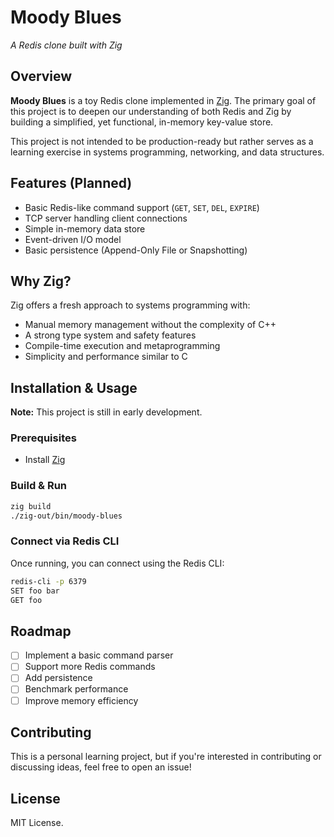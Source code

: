 # Moody Blues  

*A Redis clone built with Zig*  

## Overview  

**Moody Blues** is a toy Redis clone implemented in [Zig](https://ziglang.org/). The primary goal of this project is to deepen our understanding of both Redis and Zig by building a simplified, yet functional, in-memory key-value store.  

This project is not intended to be production-ready but rather serves as a learning exercise in systems programming, networking, and data structures.  

## Features (Planned)  

- Basic Redis-like command support (`GET`, `SET`, `DEL`, `EXPIRE`)  
- TCP server handling client connections  
- Simple in-memory data store  
- Event-driven I/O model  
- Basic persistence (Append-Only File or Snapshotting)  

## Why Zig?  

Zig offers a fresh approach to systems programming with:  
- Manual memory management without the complexity of C++  
- A strong type system and safety features  
- Compile-time execution and metaprogramming  
- Simplicity and performance similar to C  

## Installation & Usage  

**Note:** This project is still in early development.  

### Prerequisites  
- Install [Zig](https://ziglang.org/download/)  

### Build & Run  

```sh
zig build
./zig-out/bin/moody-blues
```

### Connect via Redis CLI  

Once running, you can connect using the Redis CLI:  

```sh
redis-cli -p 6379
SET foo bar
GET foo
```

## Roadmap  

- [ ] Implement a basic command parser  
- [ ] Support more Redis commands  
- [ ] Add persistence  
- [ ] Benchmark performance  
- [ ] Improve memory efficiency  

## Contributing  

This is a personal learning project, but if you're interested in contributing or discussing ideas, feel free to open an issue!  

## License  

MIT License.

